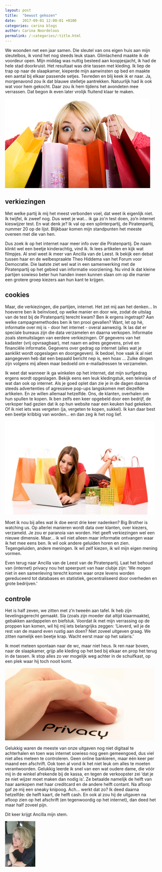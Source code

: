 ```yaml
---
layout: post
title:  "bewust gekozen"
date:   2017-09-01 12:00:01 +0100
categories: carina blogs
author: Carina Noordeloos
permalink: /:categories/:title.html
---
```

We woonden net een jaar samen. Die sleutel van ons eigen huis aan mijn sleutelbos, ik vond het nog steeds leuk staan. Glimlachend maakte ik de voordeur open. Mijn middag was nuttig besteed aan koopjesjacht, ik had de hele stad doorkruist. Het resultaat was drie tassen met kleding. Ik liep de trap op naar de slaapkamer, kieperde mijn aanwinsten op bed en maakte een aantal bij elkaar passende setjes. Tevreden en blij keek ik er naar. Ja, morgenavond zou ik dat blauwe stelletje aantrekken. Natuurlijk had ik ook wat voor hem gekocht. Daar zou ik hem tijdens het avondeten mee verrassen. Dat begon ik even later vrolijk fluitend klaar te maken.

<div style="margin:0 10px 10px 0"><img src="/assets/bewust gekozen 1.png"/></div>

<h2> verkiezingen </h2>

Met welke partij ik mij het meest verbonden voel, dat weet ik eigenlijk niet. Ik twijfel, ik zweef nog. Dus weet je wat… ik ga zo'n test doen, zo’n internet kieswijzer test. En wat denk je? Ik val op een splinterpartij, de Piratenpartij, nummer 20 op de lijst. Blijkbaar komen mijn standpunten het meeste overeen met die van hen.

Dus zoek ik op het internet naar meer info over die Piratenpartij. De naam klinkt wel een beetje kinderachtig, vind ik. Ik lees artikelen en kijk wat filmpjes. Al snel weet ik meer van Ancilla van de Leest. Ik bekijk een debat tussen haar en de welbespraakte Theo Hiddema van het Forum voor Democratie. Die laatste ziet wel wat in een samenwerking met de Piratenpartij op het gebied van informatie voorziening. Nu vind ik dat kleine partijen sowieso beter hun handen ineen kunnen slaan om op die manier een grotere groep kiezers aan hun kant te krijgen.

<h2> cookies </h2>

Maar, die verkiezingen, die partijen, internet. Het zet mij aan het denken... In hoeverre ben ik beïnvloed, op welke manier en door wie, zodat de uitslag van de test bij de Piratenpartij terecht kwam? Ben ik ergens ingetrapt? Aan welke campagnemethodes ben ik ten prooi gevallen? Want, let op hè, informatie over mij is - door het internet - overal aanwezig. Ik las dat er speciale bureaus zijn die data verzamelen en daarna verkopen. Informatie zoals stemuitslagen van eerdere verkiezingen. Of gegevens van het kadaster (vrij opvraagbaar), met naam en adres gegevens, privé en financiële informatie. Gegevens over gedrag op internet (alles wat je aanklikt wordt opgeslagen en doorgegeven). Ik bedoel, hoe vaak ik al niet aangegeven heb dat een bepaald bericht nep is, een hoax ... Zulke dingen zijn volgens mij alleen maar bedoeld om e-mailadressen te verzamelen.

Ik weet dat wanneer ik ga winkelen op het internet, dat mijn surfgedrag ergens wordt opgeslagen. Bekijk eens een leuk kledingstuk, een televisie of wat dan ook op internet. Als je goed oplet dan zie je in de dagen daarna steeds advertenties of agressieve pop-ups langskomen met diezelfde artikelen. En ze willen allemaal hetzelfde. Ons, de klanten, overhalen om hun spullen te kopen. Ik ben zelfs een keer opgebeld door een bedrijf, de verkoper had gezien dat ik op hun website naar een keuken had gekeken. Of ik niet iets was vergeten (ja, vergeten te kopen, sukkel). Ik kan daar best een beetje kribbig van worden... en dan zeg ik het nog lief.

<div style="margin:0 10px 10px 0"><img src="/assets/bewust gekozen 2.jpg"/></div>

Moet ik nou bij alles wat ik doe eerst drie keer nadenken? Big Brother is watching us. Op allerlei manieren wordt data over klanten, over kiezers, verzameld. Je zou er paranoia van worden. Het geeft verkiezingen wel een nieuwe dimensie. Maar... ik wil niet alleen maar informatie ontvangen waar ik het mee eens ben. Ik wil ook andere geluiden horen en zien. Tegengeluiden, andere meningen. Ik wil zelf kiezen, ik wil mijn eigen mening vormen.

Even terug naar Ancilla van de Leest van de Piratenpartij. Laat het behoud van (internet) privacy nou het speerpunt van haar clubje zijn: ‘We mogen niet in een samenleving terecht komen waar onze levens worden gereduceerd tot databases en statistiek, gecentraliseerd door overheden en grote bedrijven.’

<h2> controle </h2>

Het is half zeven, we zitten met z’n tweeën aan tafel. Ik heb zijn lievelingsgerecht gemaakt. Sla (zoals zijn moeder dat altijd klaarmaakte), gebakken aardappelen en biefstuk. Voordat ik met mijn verrassing op de proppen kan komen, wil hij mij iets belangrijks zeggen: ‘Lieverd, wil je de rest van de maand even rustig aan doen? Niet zoveel uitgeven graag. We zitten namelijk een beetje krap. Wacht eerst maar op het salaris.’

Ik moet meteen spontaan naar de wc, maar niet heus. Ik ren naar boven, naar de slaapkamer, grijp alle kleding op het bed bij elkaar en prop het terug in de tassen. Ik stop alles zo ver mogelijk weg achter in de schuifkast, op een plek waar hij toch nooit komt.

<div style="margin:0 10px 10px 0"><img src="/assets/bewust gekozen 3.png"/></div>

Gelukkig waren de meeste van onze uitgaven nog niet digitaal te achterhalen en toen was internet sowieso nog geen gemeengoed, dus viel niet alles meteen te controleren. Geen online bankieren, maar één keer per maand een afschrift. Ook toen al vond ik het niet leuk om alles te moeten verantwoorden. Gelukkig leerde ik snel van een wat oudere dame, die vóór mij in de winkel afrekende bij de kassa, en tegen de verkoopster zei ‘dat je ze niet wijzer moet maken dan nodig is’. Ze betaalde namelijk de helft van haar aankopen met haar creditcard en de andere helft contant. Na afloop gaf ze mij een sneaky knipoog. Ach... werkt dat zo? Ik deed daarna hetzelfde: de helft kaart, de helft cash. En ook al zou hij de uitgaven na afloop zien op het afschrift (en tegenwoordig op het internet), dan deed het maar half zoveel pijn.

Dit keer krijgt Ancilla mijn stem.

<div style="margin:0 10px 10px 0"><img src="/assets/Carina - profiel 2019.jpg" alt="Carina Noordeloos" width="100"/></div>
